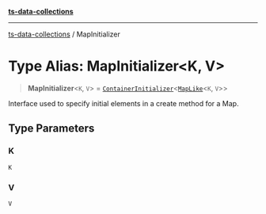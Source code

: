 [**ts-data-collections**](../README.md)

---

[ts-data-collections](../README.md) / MapInitializer

# Type Alias: MapInitializer\<K, V\>

> **MapInitializer**\<`K`, `V`\> = [`ContainerInitializer`](../interfaces/ContainerInitializer.md)\<[`MapLike`](MapLike.md)\<`K`, `V`\>\>

Interface used to specify initial elements in a create method for a Map.

## Type Parameters

### K

`K`

### V

`V`
